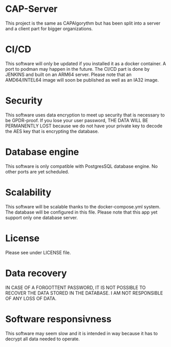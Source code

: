 # CAP-Server
This project is the same as CAPAlgorythm but has been split into a server and a client part for bigger organizations.

# CI/CD

This software will only be updated if you installed it as a docker container. A port to podman may happen in the future. The CI/CD part is done by JENKINS and built on an ARM64 server. Please note that an AMD64/INTEL64 image will soon be published as well as an IA32 image.

# Security

This software uses data encryption to meet up security that is necessary to be GPDR-proof. If you lose your user password, THE DATA WILL BE PERMANENTLY LOST because we do not have your private key to decode the AES key that is encrypting the database.

# Database engine

This software is only compatible with PostgresSQL database engine. No other ports are yet scheduled.

# Scalability

This software will be scalable thanks to the docker-compose.yml system. The database will be configured in this file. Please note that this app yet support only one database server.

# License

Please see under LICENSE file.

# Data recovery

IN CASE OF A FORGOTTENT PASSWORD, IT IS NOT POSSIBLE TO RECOVER THE DATA STORED IN THE DATABASE. I AM NOT RESPONSIBLE OF ANY LOSS OF DATA.

# Software responsivness

This software may seem slow and it is intended in way because it has to decrypt all data needed to operate.
